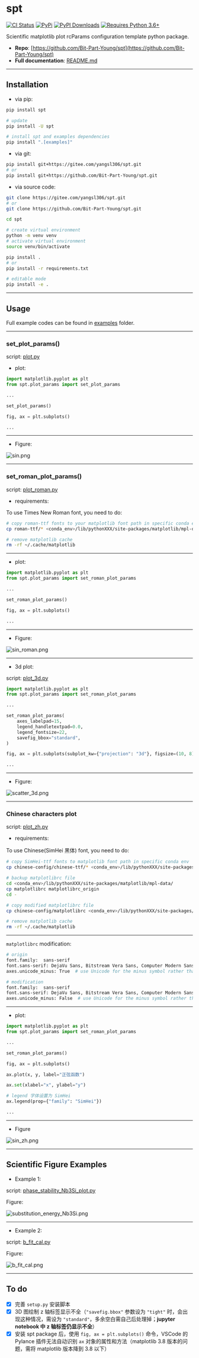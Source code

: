 # spt

[![CI Status](https://github.com/Bit-Part-Young/spt/actions/workflows/mkdocs-deploy.yml/badge.svg)](https://github.com/Bit-Part-Young/spt/actions/workflows/mkdocs-deploy.yml)
[![PyPi](https://img.shields.io/pypi/v/spt?logo=pypi&logoColor=white&label=PyPI)](https://pypi.org/project/spt/)
[![PyPI Downloads](https://img.shields.io/pypi/dm/spt?logo=pypi&logoColor=white&color=blue&label=PyPI%20downloads)](https://pypi.org/project/spt)
[![Requires Python 3.6+](https://img.shields.io/badge/Python-3.8+-blue.svg?logo=python&logoColor=white)](https://python.org/downloads)


Scientific matplotlib plot rcParams configuration template python package.

- **Repo**: [https://github.com/Bit-Part-Young/spt](https://github.com/Bit-Part-Young/spt)
- **Full documentation**: [README.md](https://github.com/Bit-Part-Young/spt)

---

## Installation

- via pip:

```bash
pip install spt

# update
pip install -U spt

# install spt and examples dependencies
pip install ".[examples]"
```

- via git:

```bash
pip install git+https://gitee.com/yangsl306/spt.git
# or
pip install git+https://github.com/Bit-Part-Young/spt.git
```

- via source code:

```bash
git clone https://gitee.com/yangsl306/spt.git
# or
git clone https://github.com/Bit-Part-Young/spt.git

cd spt

# create virtual environment
python -m venv venv
# activate virtual environment
source venv/bin/activate

pip install .
# or 
pip install -r requirements.txt

# editable mode
pip install -e .
```

---

## Usage

Full example codes can be found in [examples](https://github.com/Bit-Part-Young/spt/tree/master/examples) folder.

---

### set_plot_params()

<!-- script: [plot.py](./examples/plot.py) -->
script: [plot.py](https://github.com/Bit-Part-Young/spt/blob/master/examples/plot.py)

- plot:

```python
import matplotlib.pyplot as plt
from spt.plot_params import set_plot_params

...

set_plot_params()

fig, ax = plt.subplots()

...

```

---

- Figure:

<!-- ![sin.png](./assets/sin.png) -->
<img src="https://raw.githubusercontent.com/Bit-Part-Young/spt/master/assets/sin.png" alt="sin.png" />

---

### set_roman_plot_params()

<!-- script: [plot_roman.py](./examples/plot_roman.py) -->
script: [plot_roman.py](https://github.com/Bit-Part-Young/spt/blob/master/examples/plot_roman.py)

- requirements:

To use Times New Roman font, you need to do:

```bash
# copy roman-ttf fonts to your matplotlib font path in specific conda env
cp roman-ttf/* <conda_env>/lib/pythonXXX/site-packages/matplotlib/mpl-data/fonts/ttf/

# remove matplotlib cache
rm -rf ~/.cache/matplotlib
```

---

- plot:

```python
import matplotlib.pyplot as plt
from spt.plot_params import set_roman_plot_params

...

set_roman_plot_params()

fig, ax = plt.subplots()

...

```

---

- Figure:

<!-- ![sin_roman.png](./assets/sin_roman.png) -->
<img src="https://raw.githubusercontent.com/Bit-Part-Young/spt/master/assets/sin_roman.png" alt="sin_roman.png" />

---

- 3d plot:

<!-- script: [plot_3d.py](./examples/plot_3d.py) -->
script: [plot_3d.py](https://github.com/Bit-Part-Young/spt/blob/master/examples/plot_3d.py)

```python
import matplotlib.pyplot as plt
from spt.plot_params import set_roman_plot_params

...

set_roman_plot_params(
    axes_labelpad=15,
    legend_handletextpad=0.0,
    legend_fontsize=22,
    savefig_bbox="standard",
)

fig, ax = plt.subplots(subplot_kw={"projection": "3d"}, figsize=(10, 8))

...

```

---

- Figure:

<!-- ![scatter_3d.png](./assets/scatter_3d.png) -->
<img src="https://raw.githubusercontent.com/Bit-Part-Young/spt/master/assets/scatter_3d.png" alt="scatter_3d.png" />

---

### Chinese characters plot

<!-- script: [plot_zh.py](./examples/plot_zh.py) -->
script: [plot_zh.py](https://github.com/Bit-Part-Young/spt/blob/master/examples/plot_zh.py)

- requirements:

To use Chinese(SimHei 黑体) font, you need to do:

```bash
# copy SimHei-ttf fonts to matplotlib font path in specific conda env
cp chinese-config/chinese-ttf/* <conda_env>/lib/pythonXXX/site-packages/matplotlib/mpl-data/fonts/ttf/

# backup matplotlibrc file
cd <conda_env>/lib/pythonXXX/site-packages/matplotlib/mpl-data/
cp matplotlibrc matplotlibrc_origin
cd -

# copy modified matplotlibrc file
cp chinese-config/matplotlibrc <conda_env>/lib/pythonXXX/site-packages/matplotlib/mpl-data/

# remove matplotlib cache
rm -rf ~/.cache/matplotlib
```

---

`matplotlibrc` modification:

```bash
# origin 
font.family:  sans-serif
font.sans-serif: DejaVu Sans, Bitstream Vera Sans, Computer Modern Sans Serif, Lucida Grande, Verdana, Geneva, Lucid, Arial, Helvetica, Avant Garde, sans-serif
axes.unicode_minus: True  # use Unicode for the minus symbol rather than hyphen.  See

# modification
font.family:  sans-serif
font.sans-serif: DejaVu Sans, Bitstream Vera Sans, Computer Modern Sans Serif, Lucida Grande, Verdana, Geneva, Lucid, Arial, Helvetica, Avant Garde, sans-serif, SimHei, Times New Roman, Times
axes.unicode_minus: False  # use Unicode for the minus symbol rather than hyphen.  See
```

---

- plot:

```python
import matplotlib.pyplot as plt
from spt.plot_params import set_roman_plot_params

...

set_roman_plot_params()

fig, ax = plt.subplots()

ax.plot(x, y, label="正弦函数")

ax.set(xlabel="x", ylabel="y")

# legend 字体设置为 SimHei
ax.legend(prop={"family": "SimHei"})

...

```

---

- Figure

<!-- ![sin_zh.png](./assets/sin_zh.png) -->
<img src="https://raw.githubusercontent.com/Bit-Part-Young/spt/master/assets/sin_zh.png" alt="sin_zh.png" />

---

## Scientific Figure Examples

- Example 1:

<!-- script: [phase_stability_Nb3Si_plot.py](./examples/phase-stability-Nb3Si-plot/phase_stability_Nb3Si_plot.py) -->
script: [phase_stability_Nb3Si_plot.py](https://github.com/Bit-Part-Young/spt/blob/master/examples/phase-stability-Nb3Si-plot/phase_stability_Nb3Si_plot.py)

Figure:

<!-- ![substitution_energy_Nb3Si.png](./assets/substitution_energy_Nb3Si.png) -->
<img src="https://raw.githubusercontent.com/Bit-Part-Young/spt/master/assets/substitution_energy_Nb3Si.png" alt="substitution_energy_Nb3Si.png" />

---

- Example 2:

<!-- script: [b_fit_cal.py](./examples/fit-cal-b-plot/b_fit_cal.py) -->
script: [b_fit_cal.py](https://github.com/Bit-Part-Young/spt/blob/master/examples/fit-cal-b-plot/b_fit_cal.py)

Figure:

<!-- ![b_fit_cal.png](./assets/b_fit_cal.png) -->
<img src="https://raw.githubusercontent.com/Bit-Part-Young/spt/master/assets/b_fit_cal.png" alt="b_fit_cal.png" />

---

## To do

- [x] 完善 `setup.py` 安装脚本
- [x] 3D 图绘制 z 轴标签显示不全（`"savefig.bbox"` 参数设为 `"tight"` 时，会出现这种情况，需设为 `"standard"`，多余空白需自己后处理掉；**jupyter notebook 中 z 轴标签仍显示不全**）
- [x] 安装 spt package 后，使用 `fig, ax = plt.subplots()` 命令，VSCode 的 Pylance 插件无法自动识别 `ax` 对象的属性和方法（matplotlib 3.8 版本的问题，需将 matplotlib 版本降到 3.8 以下）
